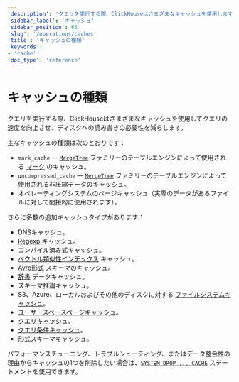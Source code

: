 ```yaml
---
'description': 'クエリを実行する際、ClickHouseはさまざまなキャッシュを使用します。'
'sidebar_label': 'キャッシュ'
'sidebar_position': 65
'slug': '/operations/caches'
'title': 'キャッシュの種類'
'keywords':
- 'cache'
'doc_type': 'reference'
---
```



# キャッシュの種類

クエリを実行する際、ClickHouseはさまざまなキャッシュを使用してクエリの速度を向上させ、ディスクへの読み書きの必要性を減らします。

主なキャッシュの種類は次のとおりです：

- `mark_cache` — [`MergeTree`](../engines/table-engines/mergetree-family/mergetree.md) ファミリーのテーブルエンジンによって使用される [マーク](/development/architecture#merge-tree) のキャッシュ。
- `uncompressed_cache` — [`MergeTree`](../engines/table-engines/mergetree-family/mergetree.md) ファミリーのテーブルエンジンによって使用される非圧縮データのキャッシュ。
- オペレーティングシステムのページキャッシュ（実際のデータがあるファイルに対して間接的に使用されます）。

さらに多数の追加キャッシュタイプがあります：

- DNSキャッシュ。
- [Regexp](../interfaces/formats.md#data-format-regexp) キャッシュ。
- コンパイル済み式キャッシュ。
- [ベクトル類似性インデックス](../engines/table-engines/mergetree-family/annindexes.md) キャッシュ。
- [Avro形式](../interfaces/formats.md#data-format-avro) スキーマのキャッシュ。
- [辞書](../sql-reference/dictionaries/index.md) データキャッシュ。
- スキーマ推論キャッシュ。
- S3、Azure、ローカルおよびその他のディスクに対する [ファイルシステムキャッシュ](storing-data.md)。
- [ユーザースペースページキャッシュ](/operations/userspace-page-cache)。
- [クエリキャッシュ](query-cache.md)。
- [クエリ条件キャッシュ](query-condition-cache.md)。
- 形式スキーマキャッシュ。

パフォーマンスチューニング、トラブルシューティング、またはデータ整合性の理由からキャッシュの1つを削除したい場合は、[`SYSTEM DROP ... CACHE`](../sql-reference/statements/system.md) ステートメントを使用できます。
